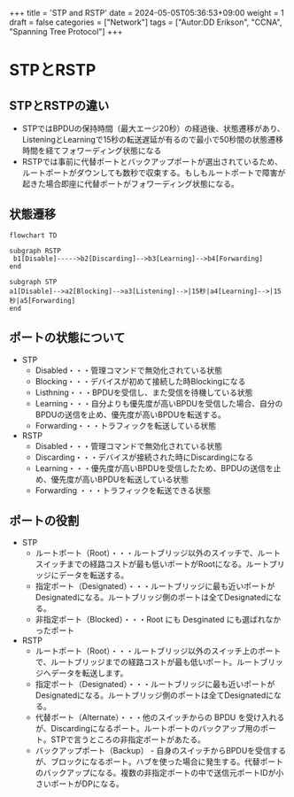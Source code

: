 +++
title = 'STP and RSTP'
date = 2024-05-05T05:36:53+09:00
weight = 1
draft = false
categories = ["Network"]
tags = ["Autor:DD Erikson", "CCNA", "Spanning Tree Protocol"]
+++
# STPとRSTP

## STPとRSTPの違い

* STPではBPDUの保持時間（最大エージ20秒）の経過後、状態遷移があり、ListeningとLearningで15秒の転送遅延が有るので最小で50秒間の状態遷移時間を経てフォワーディング状態になる
* RSTPでは事前に代替ポートとバックアップポートが選出されているため、ルートポートがダウンしても数秒で収束する。もしもルートポートで障害が起きた場合即座に代替ポートがフォワーディング状態になる。

## 状態遷移

```mermaid
flowchart TD

subgraph RSTP
 b1[Disable]----->b2[Discarding]-->b3[Learning]-->b4[Forwarding]
end

subgraph STP
a1[Disable]-->a2[Blocking]-->a3[Listening]-->|15秒|a4[Learning]-->|15秒|a5[Forwarding]
end
```
## ポートの状態について

* STP
  * Disabled・・・管理コマンドで無効化されている状態
  * Blocking・・・デバイスが初めて接続した時Blockingになる
  * Listhning・・・BPDUを受信し、また受信を待機している状態
  * Learning・・・自分よりも優先度が高いBPDUを受信した場合、自分のBPDUの送信を止め、優先度が高いBPDUを転送する。
  * Forwarding・・・トラフィックを転送している状態
* RSTP
  * Disabled・・・管理コマンドで無効化されている状態
  * Discarding・・・デバイスが接続された時にDiscardingになる
  * Learning・・・優先度が高いBPDUを受信したため、BPDUの送信を止め、優先度が高いBPDUを転送している状態
  * Forwarding ・・・トラフィックを転送できる状態

## ポートの役割

* STP
  * ルートポート（Root）・・・ルートブリッジ以外のスイッチで、ルートスイッチまでの経路コストが最も低いポートがRootになる。ルートブリッジにデータを転送する。
  * 指定ポート（Designated）・・・ルートブリッジに最も近いポートがDesignatedになる。ルートブリッジ側のポートは全てDesignatedになる。
  * 非指定ポート（Blocked）・・・Root にも Desginated にも選ばれなかったポート
* RSTP
  * ルートポート（Root）・・・ルートブリッジ以外のスイッチ上のポートで、ルートブリッジまでの経路コストが最も低いポート。ルートブリッジへデータを転送します。
  * 指定ポート（Designated）・・・ルートブリッジに最も近いポートがDesignatedになる。ルートブリッジ側のポートは全てDesignatedになる。
  * 代替ポート（Alternate）・・・他のスイッチからの BPDU を受け入れるが、Discardingになるポート。ルートポートのバックアップ用のポート。STPで言うところの非指定ポートがあたる。
  * バックアップポート（Backup） - 自身のスイッチからBPDUを受信するが、ブロックになるポート。ハブを使った場合に発生する。代替ポートのバックアップになる。複数の非指定ポートの中で送信元ポートIDが小さいポートがDPになる。
